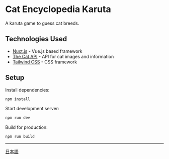 # Cat Encyclopedia Karuta

A karuta game to guess cat breeds.

## Technologies Used
- [Nuxt.js](https://nuxt.com/) - Vue.js based framework
- [The Cat API](https://thecatapi.com/) - API for cat images and information
- [Tailwind CSS](https://tailwindcss.com/) - CSS framework

## Setup

Install dependencies:

```bash
npm install
```

Start development server:

```bash
npm run dev
```

Build for production:

```bash
npm run build
```

---

[日本語](./README.md) 